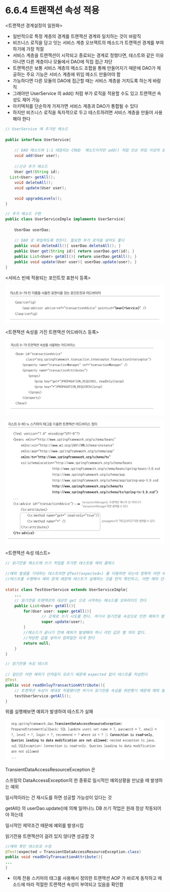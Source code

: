 # 6.6.4 트랜잭션 속성 적용

<트랜잭션 경계설정의 일원화>

- 일반적으로 특정 계층의 경계를 트랜잭션 경계와 일치하는 것이 바람직
- 비즈니스 로직을 담고 잇는 서비스 계층 오브젝트의 메소드가 트랜잭션 경계를 부여하기에 가장 적절
- 서비스 계층을 트랜잭션이 시작되고 종료되는 경계로 정했다면, 테스트와 같은 이유 아니면 다른 계층이나 모듈에서 DAO에 직접 접근 차단
- 트랜잭션은 보통 서비스 계층의 메소드 조합을 통해 만들어지기 때문에 DAO가 제공하는 주요 기능은 서비스 계층에 위임 메소드 만들어야 함
- 가능하다면 다른 모듈의 DAO에 접근할 때는 서비스 계층을 거치도록 하는게 바람직
- 그래야만 UserService 의 add() 처럼 부가 로직을 적용할 수도 있고 트랜잭션 속성도 제어 가능
- 아키텍처를 단순하게 가져가면 서비스 계층과 DAO가 통합될 수 있다
- 하지만 비즈니스 로직을 독자적으로 두고 테스트하려면 서비스 계층을 만들어 사용해야 한다

```java
// UserService 에 추가된 메소드

public interface UserService{

	// DAO 메소드와 1:1 대응되는 CRUD  메소드이지만 add() 처럼 단순 위임 이상의 로직을 가질 수 있다
	void add(User user);

	//신규 추가 메소드
	User get(String id);
  List<User> getAll();
	void deleteAll();
	void update(User user);

	void upgradeLevels();
}
```

```java
// 추가 메소드 구현
public class UserServiceImple implements UserService{

	UserDao userDao;

	// DAO 로 위임하도록 만든다. 필요한 부가 로직을 넣어도 좋다
	public void deleteAll(){ userDao.deleteAll(); }
	public User get(String id){ return userDao.get(id); }
	public List<User> getAll(){ return userDao.getAll(); }
	public void update(User user){ userDao.update(user); }
}
```

<서비스 빈에 적용되는 포인트컷 표현식 등록>

![6%206%204%20%E1%84%90%E1%85%B3%E1%84%85%E1%85%A2%E1%86%AB%E1%84%8C%E1%85%A2%E1%86%A8%E1%84%89%E1%85%A7%E1%86%AB%20%E1%84%89%E1%85%A9%E1%86%A8%E1%84%89%E1%85%A5%E1%86%BC%20%E1%84%8C%E1%85%A5%E1%86%A8%E1%84%8B%E1%85%AD%E1%86%BC%20ddb46552d28d41ad968b17e2dc1e726c/Untitled.png](6%206%204%20%E1%84%90%E1%85%B3%E1%84%85%E1%85%A2%E1%86%AB%E1%84%8C%E1%85%A2%E1%86%A8%E1%84%89%E1%85%A7%E1%86%AB%20%E1%84%89%E1%85%A9%E1%86%A8%E1%84%89%E1%85%A5%E1%86%BC%20%E1%84%8C%E1%85%A5%E1%86%A8%E1%84%8B%E1%85%AD%E1%86%BC%20ddb46552d28d41ad968b17e2dc1e726c/Untitled.png)

<트랜잭션 속성을 가진 트랜잭션 어드바이스 등록>

![6%206%204%20%E1%84%90%E1%85%B3%E1%84%85%E1%85%A2%E1%86%AB%E1%84%8C%E1%85%A2%E1%86%A8%E1%84%89%E1%85%A7%E1%86%AB%20%E1%84%89%E1%85%A9%E1%86%A8%E1%84%89%E1%85%A5%E1%86%BC%20%E1%84%8C%E1%85%A5%E1%86%A8%E1%84%8B%E1%85%AD%E1%86%BC%20ddb46552d28d41ad968b17e2dc1e726c/Untitled%201.png](6%206%204%20%E1%84%90%E1%85%B3%E1%84%85%E1%85%A2%E1%86%AB%E1%84%8C%E1%85%A2%E1%86%A8%E1%84%89%E1%85%A7%E1%86%AB%20%E1%84%89%E1%85%A9%E1%86%A8%E1%84%89%E1%85%A5%E1%86%BC%20%E1%84%8C%E1%85%A5%E1%86%A8%E1%84%8B%E1%85%AD%E1%86%BC%20ddb46552d28d41ad968b17e2dc1e726c/Untitled%201.png)

![6%206%204%20%E1%84%90%E1%85%B3%E1%84%85%E1%85%A2%E1%86%AB%E1%84%8C%E1%85%A2%E1%86%A8%E1%84%89%E1%85%A7%E1%86%AB%20%E1%84%89%E1%85%A9%E1%86%A8%E1%84%89%E1%85%A5%E1%86%BC%20%E1%84%8C%E1%85%A5%E1%86%A8%E1%84%8B%E1%85%AD%E1%86%BC%20ddb46552d28d41ad968b17e2dc1e726c/Untitled%202.png](6%206%204%20%E1%84%90%E1%85%B3%E1%84%85%E1%85%A2%E1%86%AB%E1%84%8C%E1%85%A2%E1%86%A8%E1%84%89%E1%85%A7%E1%86%AB%20%E1%84%89%E1%85%A9%E1%86%A8%E1%84%89%E1%85%A5%E1%86%BC%20%E1%84%8C%E1%85%A5%E1%86%A8%E1%84%8B%E1%85%AD%E1%86%BC%20ddb46552d28d41ad968b17e2dc1e726c/Untitled%202.png)

<트랜잭션 속성 테스트>

```java
// 읽기전용 메소드에 쓰기 작업을 추가한 테스트용 예외 클래스

//예외 발생을 기대하는 테스트라면 @Test(expected=) 를 이용하면 되는데 정확히 어떤 예외가 발생될 지 모르기 때문에 
//테스트를 수행해서 예외 문제 때문에 테스트가 실패하는 것을 먼저 확인하고, 어떤 예외 던져졌는지 확인해서 다시 테스트로 넣음

static class TestUserService extends UserServiceImple{
	...
	// 읽기전용 트랜잭션의 대상인 get 으로 시작하는 메소드를 오버라이드 한다
	public List<User> getAll(){
		for(User user: super.getAll(){
				// 강제로 쓰기 시도를 한다. 여기서 읽기전용 속성으로 인한 예외가 발생해야 한다
				super.update(user);
		}
		//메소드가 끝나기 전에 예외가 발생해야 하니 리턴 값은 별 의미 없다. 
		//적당한 값을 넣어서 컴파일만 되게 한다
		return null;
	}
}
```

```java
// 읽기전용 속성 테스트

// 일단은 어떤 예외가 던져질지 모르기 때문에 expected 없이 테스트를 작성한다
@Test
public void readOnluyTransactionAttribute(){
	// 트랜잭션 속성이 제대로 적용됐다면 여기서 읽기전용 속성을 위반했기 때문에 예외 발생해야 함
	testUserService.getAll();
}
```

위를 실행해보면 예외가 발생하여 테스트가 실패

![6%206%204%20%E1%84%90%E1%85%B3%E1%84%85%E1%85%A2%E1%86%AB%E1%84%8C%E1%85%A2%E1%86%A8%E1%84%89%E1%85%A7%E1%86%AB%20%E1%84%89%E1%85%A9%E1%86%A8%E1%84%89%E1%85%A5%E1%86%BC%20%E1%84%8C%E1%85%A5%E1%86%A8%E1%84%8B%E1%85%AD%E1%86%BC%20ddb46552d28d41ad968b17e2dc1e726c/Untitled%203.png](6%206%204%20%E1%84%90%E1%85%B3%E1%84%85%E1%85%A2%E1%86%AB%E1%84%8C%E1%85%A2%E1%86%A8%E1%84%89%E1%85%A7%E1%86%AB%20%E1%84%89%E1%85%A9%E1%86%A8%E1%84%89%E1%85%A5%E1%86%BC%20%E1%84%8C%E1%85%A5%E1%86%A8%E1%84%8B%E1%85%AD%E1%86%BC%20ddb46552d28d41ad968b17e2dc1e726c/Untitled%203.png)

TransientDataAccessResourceException 은 

스프링의 DataAccessException의 한 종류로 일시적인 예외상황을 만났을 때 발생하는 예외

일시적이라는 건 재시도를 하면 성공할 가능성이 있다는 것

getAll() 의 userDao.update()에 의해 일어나느 DB 쓰기 작업은 원래 정상 작동되어야 하는데 

일시적인 제약조건 때문에 예외를 발생시킴

읽기전용 트랜잭션이 걸려 있지 않다면 성공할 것

```java
//얘외 확인 테스트로 수정
@Test(expected = TransientDataAccessResourceException.class)
public void readOnlyTransactionAttribute(){
...
}
```

- 이제 전용 스키마의 태그를 사용해서 정의한 트랜잭션 AOP 가 바르게 동작하고 메소드에 따라 적절한 트랜잭션 속성이 부여되고 있음을 확인함